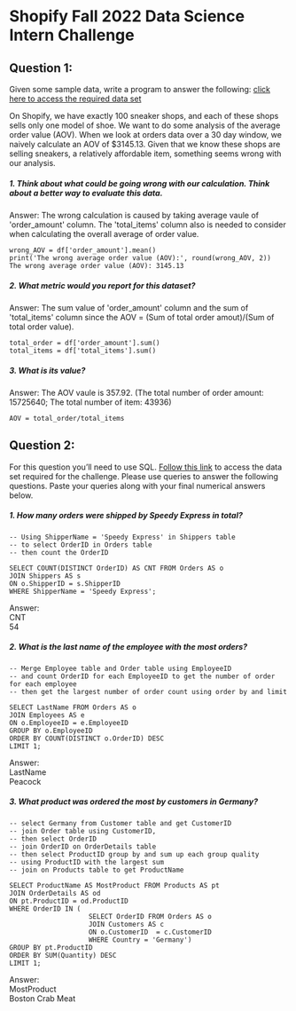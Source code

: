 # Shopify Fall 2022 Data Science Intern Challenge
## Question 1:

Given some sample data, write a program to answer the following: [click here to access the required data set](https://docs.google.com/spreadsheets/d/16i38oonuX1y1g7C_UAmiK9GkY7cS-64DfiDMNiR41LM/edit#gid=0)

  On Shopify, we have exactly 100 sneaker shops, and each of these shops sells only one model of shoe. We want to do some analysis of the average order value (AOV). When we look at orders data over a 30 day window, we naively calculate an AOV of $3145.13. Given that we know these shops are selling sneakers, a relatively affordable item, something seems wrong with our analysis. 

##### 1. Think about what could be going wrong with our calculation. Think about a better way to evaluate this data. 

Answer: 
The wrong calculation is caused by taking average vaule of 'order_amount' column. The 'total_items' column also is needed to consider when calculating the overall average of order value.  

```
wrong_AOV = df['order_amount'].mean()
print('The wrong average order value (AOV):', round(wrong_AOV, 2))
The wrong average order value (AOV): 3145.13
```

##### 2. What metric would you report for this dataset?

Answer: 
The sum value of 'order_amount' column and the sum of 'total_items' column since the AOV = (Sum of total order amout)/(Sum of total order value).

```
total_order = df['order_amount'].sum()
total_items = df['total_items'].sum()
```

##### 3. What is its value?

Answer: 
The AOV vaule is 357.92.
(The total number of order amount: 15725640; The total number of item: 43936)

```
AOV = total_order/total_items
```

## Question 2: 

For this question you’ll need to use SQL. [Follow this link](https://www.w3schools.com/SQL/TRYSQL.ASP?FILENAME=TRYSQL_SELECT_ALL) to access the data set required for the challenge. Please use queries to answer the following questions. Paste your queries along with your final numerical answers below.

##### 1. How many orders were shipped by Speedy Express in total?
```
-- Using ShipperName = 'Speedy Express' in Shippers table 
-- to select OrderID in Orders table 
-- then count the OrderID 
	
SELECT COUNT(DISTINCT OrderID) AS CNT FROM Orders AS o
JOIN Shippers AS s 
ON o.ShipperID = s.ShipperID 
WHERE ShipperName = 'Speedy Express';
```
Answer:\
CNT\
54


##### 2. What is the last name of the employee with the most orders?
```
-- Merge Employee table and Order table using EmployeeID
-- and count OrderID for each EmployeeID to get the number of order for each employee
-- then get the largest number of order count using order by and limit 

SELECT LastName FROM Orders AS o
JOIN Employees AS e
ON o.EmployeeID = e.EmployeeID 
GROUP BY o.EmployeeID
ORDER BY COUNT(DISTINCT o.OrderID) DESC
LIMIT 1;
```
Answer:\
LastName\
Peacock

##### 3. What product was ordered the most by customers in Germany?
```
-- select Germany from Customer table and get CustomerID
-- join Order table using CustomerID,
-- then select OrderID
-- join OrderID on OrderDetails table 
-- then select ProductID group by and sum up each group quality
-- using ProductID with the largest sum 
-- join on Products table to get ProductName

SELECT ProductName AS MostProduct FROM Products AS pt
JOIN OrderDetails AS od 
ON pt.ProductID = od.ProductID
WHERE OrderID IN (
                    SELECT OrderID FROM Orders AS o
                    JOIN Customers AS c
                    ON o.CustomerID  = c.CustomerID
                    WHERE Country = 'Germany')
GROUP BY pt.ProductID 
ORDER BY SUM(Quantity) DESC
LIMIT 1;
```
Answer:\
MostProduct\
Boston Crab Meat

